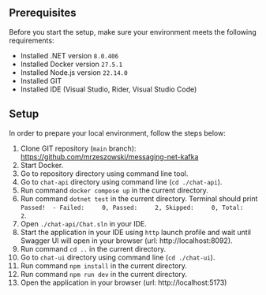 
## Prerequisites
Before you start the setup, make sure your environment meets the following requirements:

- Installed .NET version `8.0.406`
- Installed Docker version `27.5.1`
- Installed Node.js version `22.14.0`
- Installed GIT
- Installed IDE (Visual Studio, Rider, Visual Studio Code)

## Setup
In order to prepare your local environment, follow the steps below:

1. Clone GIT repository (`main` branch): https://github.com/mrzeszowski/messaging-net-kafka
1. Start Docker.
1. Go to repository directory using command line tool.
1. Go to `chat-api` directory using command line (`cd ./chat-api`).
1. Run command `docker compose up` in the current directory.
1. Run command `dotnet test` in the current directory. Terminal should print `Passed!  - Failed:     0, Passed:     2, Skipped:     0, Total:     2`.
1. Open `./chat-api/Chat.sln` in your IDE.
1. Start the application in your IDE using `http` launch profile and wait until Swagger UI will open in your browser (url: http://localhost:8092).
1. Run command  `cd ..` in the current directory.
1. Go to `chat-ui` directory using command line (`cd ./chat-ui`).
1. Run command  `npm install` in the current directory.
1. Run command  `npm run dev` in the current directory.
1. Open the application in your browser (url: http://localhost:5173)